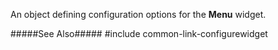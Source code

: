 
<!--shortDescription-->
An object defining configuration options for the **Menu** widget.
<!--/shortDescription-->

<!--fullDescription-->
#####See Also#####
#include common-link-configurewidget
<!--/fullDescription-->